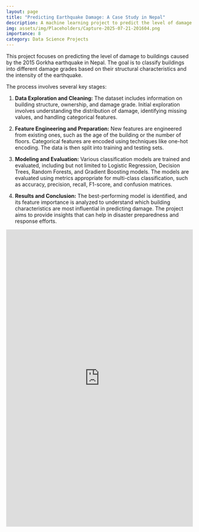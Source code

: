 ```yaml
---
layout: page
title: "Predicting Earthquake Damage: A Case Study in Nepal"
description: A machine learning project to predict the level of damage to buildings caused by the 2015 Gorkha earthquake in Nepal.
img: assets/img/Placeholders/Capture-2025-07-21-201604.png
importance: 8
category: Data Science Projects
---
```


This project focuses on predicting the level of damage to buildings caused by the 2015 Gorkha earthquake in Nepal. The goal is to classify buildings into different damage grades based on their structural characteristics and the intensity of the earthquake.

The process involves several key stages:

1.  **Data Exploration and Cleaning:** The dataset includes information on building structure, ownership, and damage grade. Initial exploration involves understanding the distribution of damage, identifying missing values, and handling categorical features.

2.  **Feature Engineering and Preparation:** New features are engineered from existing ones, such as the age of the building or the number of floors. Categorical features are encoded using techniques like one-hot encoding. The data is then split into training and testing sets.

3.  **Modeling and Evaluation:** Various classification models are trained and evaluated, including but not limited to Logistic Regression, Decision Trees, Random Forests, and Gradient Boosting models. The models are evaluated using metrics appropriate for multi-class classification, such as accuracy, precision, recall, F1-score, and confusion matrices.

4.  **Results and Conclusion:** The best-performing model is identified, and its feature importance is analyzed to understand which building characteristics are most influential in predicting damage. The project aims to provide insights that can help in disaster preparedness and response efforts.

<div class="row">
    <div class="col-sm mt-3 mt-md-0">
        <iframe src="https://www.kaggle.com/embed/samehshehata/predicting-earthquake-damage" height="800" width="100%" frameborder="0" scrolling="auto" title="Predicting Earthquake Damage: A Case Study in Nepal"></iframe>
    </div>
</div>